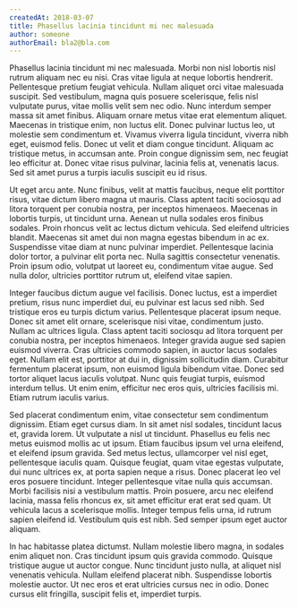 ```yaml
---
createdAt: 2018-03-07
title: Phasellus lacinia tincidunt mi nec malesuada
author: someone
authorEmail: bla2@bla.com
---
```

Phasellus lacinia tincidunt mi nec malesuada. Morbi non nisl lobortis nisl rutrum aliquam nec eu nisi. Cras vitae ligula at neque lobortis hendrerit. Pellentesque pretium feugiat vehicula. Nullam aliquet orci vitae malesuada suscipit. Sed vestibulum, magna quis posuere scelerisque, felis nisl vulputate purus, vitae mollis velit sem nec odio. Nunc interdum semper massa sit amet finibus. Aliquam ornare metus vitae erat elementum aliquet. Maecenas in tristique enim, non luctus elit. Donec pulvinar luctus leo, ut molestie sem condimentum et. Vivamus viverra ligula tincidunt, viverra nibh eget, euismod felis. Donec ut velit et diam congue tincidunt. Aliquam ac tristique metus, in accumsan ante. Proin congue dignissim sem, nec feugiat leo efficitur at. Donec vitae risus pulvinar, lacinia felis at, venenatis lacus. Sed sit amet purus a turpis iaculis suscipit eu id risus.

Ut eget arcu ante. Nunc finibus, velit at mattis faucibus, neque elit porttitor risus, vitae dictum libero magna ut mauris. Class aptent taciti sociosqu ad litora torquent per conubia nostra, per inceptos himenaeos. Maecenas in lobortis turpis, ut tincidunt urna. Aenean ut nulla sodales eros finibus sodales. Proin rhoncus velit ac lectus dictum vehicula. Sed eleifend ultricies blandit. Maecenas sit amet dui non magna egestas bibendum in ac ex. Suspendisse vitae diam at nunc pulvinar imperdiet. Pellentesque lacinia dolor tortor, a pulvinar elit porta nec. Nulla sagittis consectetur venenatis. Proin ipsum odio, volutpat ut laoreet eu, condimentum vitae augue. Sed nulla dolor, ultricies porttitor rutrum ut, eleifend vitae sapien.

Integer faucibus dictum augue vel facilisis. Donec luctus, est a imperdiet pretium, risus nunc imperdiet dui, eu pulvinar est lacus sed nibh. Sed tristique eros eu turpis dictum varius. Pellentesque placerat ipsum neque. Donec sit amet elit ornare, scelerisque nisi vitae, condimentum justo. Nullam ac ultrices ligula. Class aptent taciti sociosqu ad litora torquent per conubia nostra, per inceptos himenaeos. Integer gravida augue sed sapien euismod viverra. Cras ultricies commodo sapien, in auctor lacus sodales eget. Nullam elit est, porttitor at dui in, dignissim sollicitudin diam. Curabitur fermentum placerat ipsum, non euismod ligula bibendum vitae. Donec sed tortor aliquet lacus iaculis volutpat. Nunc quis feugiat turpis, euismod interdum tellus. Ut enim enim, efficitur nec eros quis, ultricies facilisis mi. Etiam rutrum iaculis varius.

Sed placerat condimentum enim, vitae consectetur sem condimentum dignissim. Etiam eget cursus diam. In sit amet nisl sodales, tincidunt lacus et, gravida lorem. Ut vulputate a nisl ut tincidunt. Phasellus eu felis nec metus euismod mollis ac ut ipsum. Etiam faucibus ipsum vel urna eleifend, et eleifend ipsum gravida. Sed metus lectus, ullamcorper vel nisl eget, pellentesque iaculis quam. Quisque feugiat, quam vitae egestas vulputate, dui nunc ultrices ex, at porta sapien neque a risus. Donec placerat leo vel eros posuere tincidunt. Integer pellentesque vitae nulla quis accumsan. Morbi facilisis nisi a vestibulum mattis. Proin posuere, arcu nec eleifend lacinia, massa felis rhoncus ex, sit amet efficitur erat erat sed quam. Ut vehicula lacus a scelerisque mollis. Integer tempus felis urna, id rutrum sapien eleifend id. Vestibulum quis est nibh. Sed semper ipsum eget auctor aliquam.

In hac habitasse platea dictumst. Nullam molestie libero magna, in sodales enim aliquet non. Cras tincidunt ipsum quis gravida commodo. Quisque tristique augue ut auctor congue. Nunc tincidunt justo nulla, at aliquet nisl venenatis vehicula. Nullam eleifend placerat nibh. Suspendisse lobortis molestie auctor. Ut nec eros et erat ultricies cursus nec in odio. Donec cursus elit fringilla, suscipit felis et, imperdiet turpis.